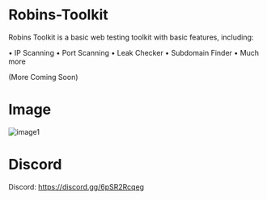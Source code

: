# Robins-Toolkit
Robins Toolkit is a basic web testing toolkit with basic features, including:

• IP Scanning
• Port Scanning
• Leak Checker
• Subdomain Finder
• Much more

(More Coming Soon)

# Image
![image1](https://i.postimg.cc/rmBLB0Cj/image.png)

# Discord
Discord: https://discord.gg/6pSR2Rcqeg
